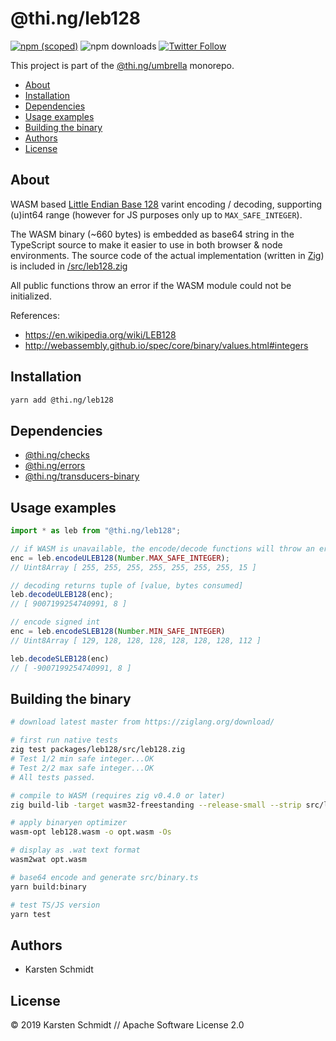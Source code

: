 # @thi.ng/leb128

[![npm (scoped)](https://img.shields.io/npm/v/@thi.ng/leb128.svg)](https://www.npmjs.com/package/@thi.ng/leb128)
![npm downloads](https://img.shields.io/npm/dm/@thi.ng/leb128.svg)
[![Twitter Follow](https://img.shields.io/twitter/follow/thing_umbrella.svg?style=flat-square&label=twitter)](https://twitter.com/thing_umbrella)

This project is part of the
[@thi.ng/umbrella](https://github.com/thi-ng/umbrella/) monorepo.

<!-- TOC depthFrom:2 depthTo:3 -->

- [About](#about)
- [Installation](#installation)
- [Dependencies](#dependencies)
- [Usage examples](#usage-examples)
- [Building the binary](#building-the-binary)
- [Authors](#authors)
- [License](#license)

<!-- /TOC -->

## About

WASM based [Little Endian Base
128](https://en.wikipedia.org/wiki/LEB128) varint encoding / decoding,
supporting (u)int64 range (however for JS purposes only up to
`MAX_SAFE_INTEGER`).

The WASM binary (~660 bytes) is embedded as base64 string in the
TypeScript source to make it easier to use in both browser & node
environments. The source code of the actual implementation (written in
[Zig](https://ziglang.org)) is included in
[/src/leb128.zig](https://github.com/thi-ng/umbrella/tree/master/packages/leb128/src/leb128.zig)

All public functions throw an error if the WASM module could not be
initialized.

References:

- https://en.wikipedia.org/wiki/LEB128
- http://webassembly.github.io/spec/core/binary/values.html#integers

## Installation

```bash
yarn add @thi.ng/leb128
```

## Dependencies

- [@thi.ng/checks](https://github.com/thi-ng/umbrella/tree/master/packages/checks)
- [@thi.ng/errors](https://github.com/thi-ng/umbrella/tree/master/packages/errors)
- [@thi.ng/transducers-binary](https://github.com/thi-ng/umbrella/tree/master/packages/transducers-binary)

## Usage examples

```ts
import * as leb from "@thi.ng/leb128";

// if WASM is unavailable, the encode/decode functions will throw an error
enc = leb.encodeULEB128(Number.MAX_SAFE_INTEGER);
// Uint8Array [ 255, 255, 255, 255, 255, 255, 255, 15 ]

// decoding returns tuple of [value, bytes consumed]
leb.decodeULEB128(enc);
// [ 9007199254740991, 8 ]

// encode signed int
enc = leb.encodeSLEB128(Number.MIN_SAFE_INTEGER)
// Uint8Array [ 129, 128, 128, 128, 128, 128, 128, 112 ]

leb.decodeSLEB128(enc)
// [ -9007199254740991, 8 ]
```

## Building the binary

```bash
# download latest master from https://ziglang.org/download/

# first run native tests
zig test packages/leb128/src/leb128.zig
# Test 1/2 min safe integer...OK
# Test 2/2 max safe integer...OK
# All tests passed.

# compile to WASM (requires zig v0.4.0 or later)
zig build-lib -target wasm32-freestanding --release-small --strip src/leb128.zig

# apply binaryen optimizer
wasm-opt leb128.wasm -o opt.wasm -Os

# display as .wat text format
wasm2wat opt.wasm

# base64 encode and generate src/binary.ts
yarn build:binary

# test TS/JS version
yarn test
```

## Authors

- Karsten Schmidt

## License

&copy; 2019 Karsten Schmidt // Apache Software License 2.0
